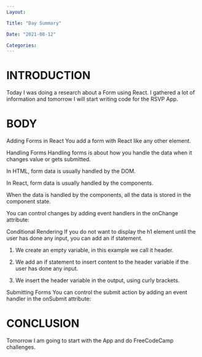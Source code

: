 ```yaml
---
Layout:

Title: "Day Summary"

Date: "2021-08-12"

Categories:
---
```


# INTRODUCTION

Today I was doing a research about a Form using React. I gathered a lot of information and tomorrow I will start writing code for the RSVP App.


# BODY 
Adding Forms in React
You add a form with React like any other element.

Handling Forms
Handling forms is about how you handle the data when it changes value or gets submitted.

In HTML, form data is usually handled by the DOM.

In React, form data is usually handled by the components.

When the data is handled by the components, all the data is stored in the component state.

You can control changes by adding event handlers in the onChange attribute:


Conditional Rendering
If you do not want to display the h1 element until the user has done any input, you can add an if statement.

1. We create an empty variable, in this example we call it header.

2. We add an if statement to insert content to the header variable if the user has done any input.

3. We insert the header variable in the output, using curly brackets.

Submitting Forms
You can control the submit action by adding an event handler in the onSubmit attribute:

# CONCLUSION

Tomorrow I am going to start with the App and do FreeCodeCamp challenges.
